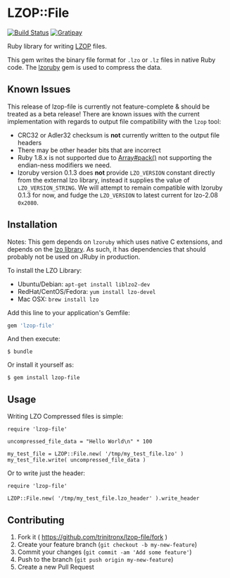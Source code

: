 LZOP::File
==========

[![Build Status](http://img.shields.io/travis/trinitronx/lzop-file.svg)](https://travis-ci.org/trinitronx/lzop-file)
[![Gratipay](http://img.shields.io/gratipay/trinitronx.svg)](https://www.gratipay.com/trinitronx)

Ruby library for writing [LZOP](http://www.lzop.org/) files.

This gem writes the binary file format for `.lzo` or `.lz` files in native Ruby code.
The [lzoruby](https://bitbucket.org/winebarrel/lzo-ruby/src) gem is used to compress the data.

## Known Issues

This release of lzop-file is currently not feature-complete & should be treated as a beta release!
There are known issues with the current implementation with regards to output file compatibility with the `lzop` tool:

 - CRC32 or Adler32 checksum is **not** currently written to the output file headers
 - There may be other header bits that are incorrect
 - Ruby 1.8.x is not supported due to [Array#pack()](http://ruby-doc.org/core-1.8.7/Array.html#method-i-pack) not supporting the endian-ness modifiers we need.
 - lzoruby version 0.1.3 does **not** provide `LZO_VERSION` constant directly from the external lzo library, instead it supplies the value of `LZO_VERSION_STRING`.  We will attempt to remain compatible with lzoruby 0.1.3 for now, and fudge the `LZO_VERSION` to latest current for lzo-2.08 `0x2080`.

## Installation

Notes: This gem depends on `lzoruby` which uses native C extensions, and depends on the [lzo library](http://www.oberhumer.com/opensource/lzo/).
As such, it has dependencies that should probably not be used on JRuby in production.

To install the LZO Library:

 - Ubuntu/Debian: `apt-get install liblzo2-dev`
 - RedHat/CentOS/Fedora: `yum install lzo-devel`
 - Mac OSX: `brew install lzo`

Add this line to your application's Gemfile:

```ruby
gem 'lzop-file'
```

And then execute:

    $ bundle

Or install it yourself as:

    $ gem install lzop-file

## Usage

Writing LZO Compressed files is simple:

    require 'lzop-file'
    
    uncompressed_file_data = "Hello World\n" * 100
    
    my_test_file = LZOP::File.new( '/tmp/my_test_file.lzo' )
    my_test_file.write( uncompressed_file_data )

Or to write just the header:

    require 'lzop-file'
    
    LZOP::File.new( '/tmp/my_test_file.lzo_header' ).write_header

## Contributing

1. Fork it ( https://github.com/trinitronx/lzop-file/fork )
2. Create your feature branch (`git checkout -b my-new-feature`)
3. Commit your changes (`git commit -am 'Add some feature'`)
4. Push to the branch (`git push origin my-new-feature`)
5. Create a new Pull Request
